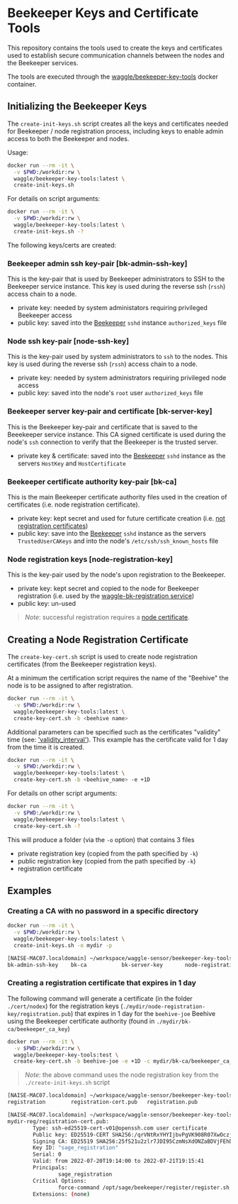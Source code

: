 # Beekeeper Keys and Certificate Tools

This repository contains the tools used to create the keys and certificates used to establish secure communication channels between the nodes and the Beekeeper services.

The tools are executed through the [waggle/beekeeper-key-tools](https://hub.docker.com/r/waggle/beekeeper-key-tools) docker container.

## Initializing the Beekeeper Keys

The `create-init-keys.sh` script creates all the keys and certificates needed for Beekeeper / node registration process, including keys to enable admin access to both the Beekeeper and nodes.

Usage:
```bash
docker run --rm -it \
  -v $PWD:/workdir:rw \
  waggle/beekeeper-key-tools:latest \
  create-init-keys.sh
```

For details on script arguments:

```bash
docker run --rm -it \
  -v $PWD:/workdir:rw \
  waggle/beekeeper-key-tools:latest \
  create-init-keys.sh -?
```

The following keys/certs are created:

### **Beekeeper admin ssh key-pair [bk-admin-ssh-key]**

This is the key-pair that is used by Beekeeper administrators to SSH to the Beekeeper service instance. This key is used during the reverse ssh (`rssh`) access chain to a node.

- private key: needed by system administators requiring privileged Beekeeper access
- public key: saved into the [Beekeeper](https://github.com/waggle-sensor/beekeeper) `sshd` instance `authorized_keys` file

### **Node ssh key-pair [node-ssh-key]**

This is the key-pair used by system administrators to `ssh` to the nodes. This key is used during the reverse ssh (`rssh`) access chain to a node.

- private key: needed by system administrators requiring privileged node access
- public key: saved into the node's `root`  user `authorized_keys` file

### **Beekeeper server key-pair and certificate [bk-server-key]**

This is the Beekeeper key-pair and certificate that is saved to the Beeekeeper service instance. This CA signed certificate is used during the node's `ssh` connection to verify that the Beekeeper is the trusted server.

- private key & certificate: saved into the [Beekeeper](https://github.com/waggle-sensor/beekeeper) `sshd` instance as the servers `HostKey` and `HostCertificate`

### **Beekeeper certificate authority key-pair [bk-ca]**

This is the main Beekeeper certificate authority files used in the creation of certificates (i.e. node registration certificate).

- private key: kept secret and used for future certificate creation (i.e. [not registration certificates](#creating-a-node-registration-certificate))
- public key: save into the [Beekeeper](https://github.com/waggle-sensor/beekeeper) `sshd` instance as the servers `TrustedUserCAKeys` and into the node's `/etc/ssh/ssh_known_hosts` file

### **Node registration keys [node-registration-key]**

This is the key-pair used by the node's upon registration to the Beekeeper.

- private key: kept secret and copied to the node for Beekeeper registration (i.e. used by the [waggle-bk-registration service](https://github.com/waggle-sensor/waggle-bk-registration))
- public key: un-used

> *Note*: successful registration requires a [node certificate](#creating-a-node-registration-certificate).

## Creating a Node Registration Certificate

The `create-key-cert.sh` script is used to create node registration certificates (from the Beekeeper registration keys).

At a minimum the certification script requires the name of the "Beehive" the node is to be assigned to after registration.

```bash
docker run --rm -it \
  -v $PWD:/workdir:rw \
  waggle/beekeeper-key-tools:latest \
  create-key-cert.sh -b <beehive name>
```

Additional parameters can be specified such as the certificates "validity" time (see: ['validity_interval'](https://www.man7.org/linux/man-pages/man1/ssh-keygen.1.html)). This example has the certificate valid for 1 day from the time it is created.

```bash
docker run --rm -it \
  -v $PWD:/workdir:rw \
  waggle/beekeeper-key-tools:latest \
  create-key-cert.sh -b <beehive_name> -e +1D
```

For details on other script arguments:

```bash
docker run --rm -it \
  -v $PWD:/workdir:rw \
  waggle/beekeeper-key-tools:latest \
  create-key-cert.sh -?
```

This will produce a folder (via the `-o` option) that contains 3 files
- private registration key (copied from the path specified by `-k`)
- public registration key (copied from the path specified by `-k`)
- registration certificate

## Examples

### Creating a CA with no password in a specific directory

```bash
docker run --rm -it \
  -v $PWD:/workdir:rw \
  waggle/beekeeper-key-tools:latest \
  create-init-keys.sh -o mydir -p
```

```bash
[NAISE-MAC07.localdomain] ~/workspace/waggle-sensor/beekeeper-key-tools$ ls mydir/
bk-admin-ssh-key	bk-ca			bk-server-key		node-registration-key	node-ssh-key
```

### Creating a registration certificate that expires in 1 day

The following command will generate a certificate (in the folder `./cert/nodex`) for the registration keys (`./mydir/node-registration-key/registration.pub`) that expires in 1 day  for the `beehive-joe` Beehive using the Beekeeper certificate authority (found in `./mydir/bk-ca/beekeeper_ca_key`)

```bash
docker run --rm -it \
  -v $PWD:/workdir:rw \
  waggle/beekeeper-key-tools:test \
  create-key-cert.sh -b beehive-joe -e +1D -c mydir/bk-ca/beekeeper_ca_key -k mydir/node-registration-key/registration.pub -o mydir-reg
```

> _Note_: the above command uses the node registration key from the `./create-init-keys.sh` script

```bash
[NAISE-MAC07.localdomain] ~/workspace/waggle-sensor/beekeeper-key-tools$ ls mydir-reg/
registration		registration-cert.pub	registration.pub
```

```bash
[NAISE-MAC07.localdomain] ~/workspace/waggle-sensor/beekeeper-key-tools$ ssh-keygen -L -f mydir-reg/registration-cert.pub
mydir-reg/registration-cert.pub:
        Type: ssh-ed25519-cert-v01@openssh.com user certificate
        Public key: ED25519-CERT SHA256:/qrVNtRxYHYIjbvPgVK908R07XwOczjqtenB9wR3vDk
        Signing CA: ED25519 SHA256:25fS21u2zlr7JDI95CzmNsXdONZaBDVjFEhD6kWQ+qQ (using ssh-ed25519)
        Key ID: "sage_registration"
        Serial: 0
        Valid: from 2022-07-20T19:14:00 to 2022-07-21T19:15:41
        Principals:
                sage_registration
        Critical Options:
                force-command /opt/sage/beekeeper/register/register.sh -b beehive-joe
        Extensions: (none)
```

